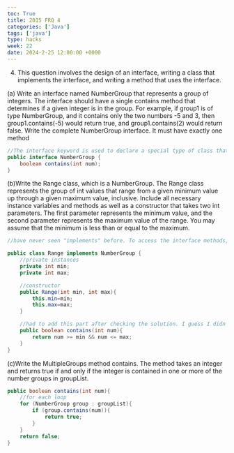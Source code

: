 ```yaml
---
toc: True
title: 2015 FRQ 4
categories: ['Java']
tags: ['java']
type: hacks
week: 22
date: 2024-2-25 12:00:00 +0000
---
```


4. This question involves the design of an interface, writing a class that implements the interface, and writing a method that uses the interface.


(a) Write an interface named NumberGroup that represents a group of integers. The interface should have a single contains method that determines if a given integer is in the group. For example, if group1 is of type NumberGroup, and it contains only the two numbers -5 and 3, then group1.contains(-5) would return true, and group1.contains(2) would return false. Write the complete NumberGroup interface. It must have exactly one method


```java
//The interface keyword is used to declare a special type of class that only contains abstract methods.
public interface NumberGroup {
    boolean contains(int num);
}
```

(b)Write the Range class, which is a NumberGroup. The Range class represents the group of int values that range from a given minimum value up through a given maximum value, inclusive. Include all necessary instance variables and methods as well as a constructor that takes two int parameters. The first parameter represents the minimum value, and the second parameter represents the maximum value of the range. You may assume that the minimum is less than or equal to the maximum.


```java
//have never seen "implements" before. To access the interface methods, the interface must be "implemented" (kinda like inherited) by another class with the implements keyword (instead of extends).

public class Range implements NumberGroup {
    //private instances
    private int min;
    private int max;

    //constructor
    public Range(int min, int max){
        this.min=min;
        this.max=max;
    } 

    //had to add this part after checking the solution. I guess I didn't see how i needed it from the question alone??
    public boolean contains(int num){
        return num >= min && num <= max;
    } 
}
```

(c)Write the MultipleGroups method contains. The method takes an integer and returns true if and only if the integer is contained in one or more of the number groups in groupList.


```java
public boolean contains(int num){
    //for each loop 
    for (NumberGroup group : groupList){
        if (group.contains(num)){
            return true;
        }
    }
    return false;
}
```
